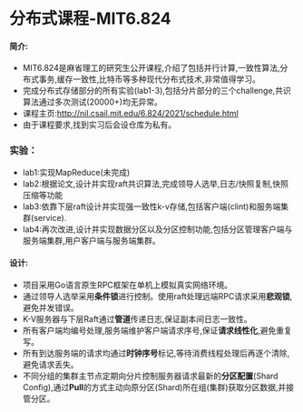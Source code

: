 # 分布式课程-MIT6.824

#### 简介:    
 - MIT6.824是麻省理工的研究生公开课程,介绍了包括并行计算,一致性算法,分布式事务,缓存一致性,比特币等多种现代分布式技术,非常值得学习。
 - 完成分布式存储部分的所有实验(lab1-3),包括分片部分的三个challenge,共识算法通过多次测试(20000+)均无异常。
 - 课程主页:http://nil.csail.mit.edu/6.824/2021/schedule.html
 - 由于课程要求,找到实习后会设仓库为私有。 
###  实验：
 - lab1:实现MapReduce(未完成)
 - lab2:根据论文,设计并实现raft共识算法,完成领导人选举,日志/快照复制,快照压缩等功能
 - lab3:依靠下层raft设计并实现强一致性k-v存储,包括客户端(clint)和服务端集群(service).
 - lab4:再次改进,设计并实现数据分区以及分区控制功能,包括分区管理客户端与服务端集群,用户客户端与服务端集群。
#### 设计:
 - 项目采用Go语言原生RPC框架在单机上模拟真实网络环境。
 - 通过领导人选举采用**条件锁**进行控制。使用raft处理远端RPC请求采用**悲观锁**,避免并发错误。
 - K-V服务器与下层Raft通过**管道**传递日志,保证副本间日志一致性。
 - 所有客户端均编号处理,服务端维护客户端请求序号,保证**请求线性化**,避免重复写。
 - 所有到达服务端的请求均通过**时钟序号**标记,等待消费线程处理后再逐个清除,避免请求丢失。
 - 不同分组的集群主节点定期向分片控制服务器请求最新的**分区配置**(Shard Config),通过**Pull**的方式主动向原分区(Shard)所在组(集群)获取分区数据,并接管分区。

	 
	 
